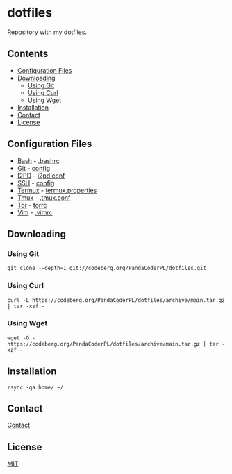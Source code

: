# dotfiles

Repository with my dotfiles.

## Contents

* [Configuration Files](#configuration-files)
* [Downloading](#downloading)
  * [Using Git](#using-git)
  * [Using Curl](#using-curl)
  * [Using Wget](#using-wget)
* [Installation](#installation)
* [Contact](#contact)
* [License](#license)

## Configuration Files

* [Bash](http://www.gnu.org/software/bash/) - [
.bashrc](home/.bashrc)
* [Git](https://git-scm.com/) - [config](home/.config/git/config)
* [I2PD](https://i2pd.website/) - [i2pd.conf](home/.i2pd/i2pd.conf)
* [SSH](https://www.openssh.com/) - [config](home/.ssh/config)
* [Termux](https://termux.com/) - [termux.properties](home/.termux/termux.properties)
* [Tmux](https://github.com/tmux/tmux) - [.tmux.conf](home/.tmux.conf)
* [Tor](https://www.torproject.org/) - [torrc](usr/etc/tor/torrc)
* [Vim](https://www.vim.org/) - [.vimrc](home/.vimrc)

## Downloading

### Using Git

    git clone --depth=1 git://codeberg.org/PandaCoderPL/dotfiles.git

### Using Curl

    curl -L https://codeberg.org/PandaCoderPL/dotfiles/archive/main.tar.gz | tar -xzf -

### Using Wget

    wget -O - https://codeberg.org/PandaCoderPL/dotfiles/archive/main.tar.gz | tar -xzf -

## Installation

    rsync -qa home/ ~/

## Contact

[Contact](https://codeberg.org/PandaCoderPL/PandaCoderPL#contact)

## License

[MIT](LICENSE)

